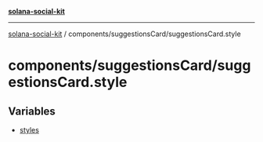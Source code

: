 [**solana-social-kit**](../../../README.md)

***

[solana-social-kit](../../../README.md) / components/suggestionsCard/suggestionsCard.style

# components/suggestionsCard/suggestionsCard.style

## Variables

- [styles](variables/styles.md)
